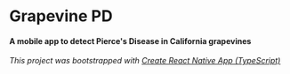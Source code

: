 # Grapevine PD

#### A mobile app to detect Pierce's Disease in California grapevines

*This project was bootstrapped with [Create React Native App (TypeScript)](https://github.com/mathieudutour/create-react-native-app-typescript)*
